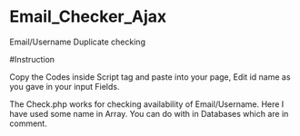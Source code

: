 # Email_Checker_Ajax
Email/Username Duplicate checking  

#Instruction

Copy the Codes inside Script tag and paste into your page, Edit id name as you gave in your input Fields.

The Check.php works for checking availability of Email/Username. Here I have used some name in Array. 
You can do with in Databases which are in comment.
